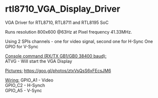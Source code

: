# rtl8710_VGA_Display_Driver
VGA Driver for RTL8710, RTL8711 and RTL8195 SoC

Runs resolution 800x600 @63Hz at Pixel frequency 41.33MHz.

Using 2 SPIs channels - one for video signal, second one for H-Sync
One GPIO for V-Sync



<u>Console command (RX/TX GB1/GB0 38400 baud):</u><br>
ATVG - Will start the VGA Display<br>

<u>Pictures:</u>
https://goo.gl/photos/ztxVsQsS6xFEcsJM6

<u>Wiring:</u>
GPIO_A1 - Video<br>
GPIO_C2 - H-Synch<br>
GPIO_A5 - V-Sync<br>
